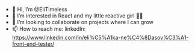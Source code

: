 - 👋 Hi, I’m @EliTimeless
- 👀 I’m interested in React and my little reactive girl 👧🏼
- 💞️ I’m looking to collaborate on projects where I can grow
- 📫 How to reach me: linkedIn: https://www.linkedin.com/in/eli%C5%A1ka-ne%C4%8Dasov%C3%A1-front-end-tester/


<!---
EliTimeless/EliTimeless is a ✨ special ✨ repository because its `README.md` (this file) appears on your GitHub profile.
You can click the Preview link to take a look at your changes.
--->
